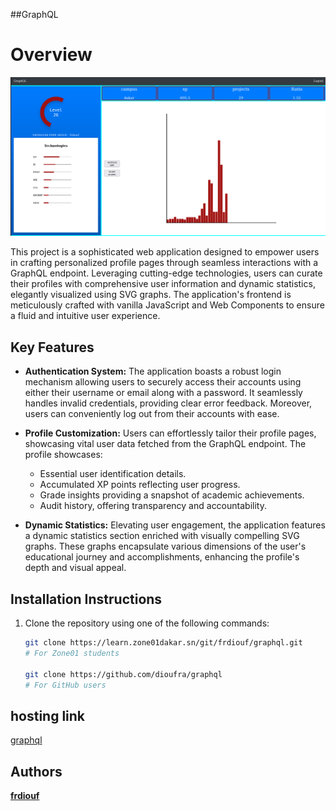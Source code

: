 ##GraphQL


# Overview 
![Profil Page](./assets/img/profil.png)

This project is a sophisticated web application designed to empower users in crafting personalized profile pages through seamless interactions with a GraphQL endpoint. Leveraging cutting-edge technologies, users can curate their profiles with comprehensive user information and dynamic statistics, elegantly visualized using SVG graphs. The application's frontend is meticulously crafted with vanilla JavaScript and Web Components to ensure a fluid and intuitive user experience.

## Key Features

- **Authentication System:** The application boasts a robust login mechanism allowing users to securely access their accounts using either their username or email along with a password. It seamlessly handles invalid credentials, providing clear error feedback. Moreover, users can conveniently log out from their accounts with ease.

- **Profile Customization:** Users can effortlessly tailor their profile pages, showcasing vital user data fetched from the GraphQL endpoint. The profile showcases:
  - Essential user identification details.
  - Accumulated XP points reflecting user progress.
  - Grade insights providing a snapshot of academic achievements.
  - Audit history, offering transparency and accountability.

- **Dynamic Statistics:** Elevating user engagement, the application features a dynamic statistics section enriched with visually compelling SVG graphs. These graphs encapsulate various dimensions of the user's educational journey and accomplishments, enhancing the profile's depth and visual appeal.

## Installation Instructions

1. Clone the repository using one of the following commands:

   ```bash
   git clone https://learn.zone01dakar.sn/git/frdiouf/graphql.git 
   # For Zone01 students 

   git clone https://github.com/dioufra/graphql
   # For GitHub users
   ```
## hosting link
[graphql](https://01-graphql.netlify.app/)

## Authors
**[frdiouf](https://github.com/dioufra?tab=repositories)**<br>
